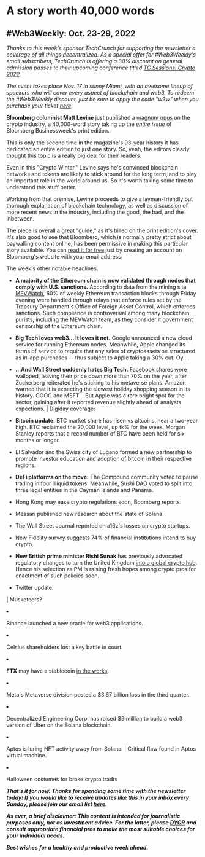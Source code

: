 # A story worth 40,000 words
## #Web3Weekly: Oct. 23-29, 2022

*Thanks to this week's sponsor TechCrunch for supporting the newsletter's coverage of all things decentralized. As a special offer for #Web3Weekly's email subscribers, TechCrunch is offering a 30% discount on  general admission passes to their upcoming conference titled [TC Sessions: Crypto 2022](https://techcrunch.com/events/tc-sessions-crypto-2022/?promo=w3w&display=true).*

*The event takes place Nov. 17 in sunny Miami, with an awesome lineup of speakers who will cover every aspect of blockchain and web3. To redeem the #Web3Weekly discount, just be sure to apply the code "w3w" when you purchase your ticket [here](https://techcrunch.com/events/tc-sessions-crypto-2022/?promo=w3w&display=true).*

**Bloomberg columnist Matt Levine** just published a [magnum opus](https://www.bloomberg.com/features/2022-the-crypto-story/?leadSource=uverify%20wall#web3) on the crypto industry, a 40,000-word story taking up the *entire issue* of Bloomberg Businessweek's print edition.

This is only the second time in the magazine's 93-year history it has dedicated an entire edition to just one story. So, yeah, the editors clearly thought this topic is a really big deal for their readers.

Even in this "Crypto Winter," Levine says he's convinced blockchain networks and tokens are likely to stick around for the long term, and to play an important role in the world around us. So it's worth taking some time to understand this stuff better.

Working from that premise, Levine proceeds to give a layman-friendly but thorough explanation of blockchain technology, as well as discussion of more recent news in the industry, including the good, the bad, and the inbetween.

The piece is overall a great "guide," as it's billed on the print edition's cover. It's also good to see that Bloomberg, which is normally pretty strict about paywalling content online, has been permissive in making this particular story available. You can [read it for free](https://www.bloomberg.com/features/2022-the-crypto-story/?leadSource=uverify%20wall#web3) just by creating an account on Bloomberg's website with your email address.

The week's other notable headlines:

- **A majority of the Ethereum chain is now validated through nodes that comply with U.S. sanctions.** According to data from the mining site [MEVWatch](https://www.mevwatch.info/), 60% of weekly Ethereum transaction blocks through Friday evening were handled through relays that enforce rules set by the Treasury Department's Office of Foreign Asset Control, which enforces sanctions. Such compliance is controversial among many blockchain purists, including the MEVWatch team, as they consider it government censorship of the Ethereum chain.

- **Big Tech loves web3... It loves it not.** Google announced a new cloud service for running Ethereum nodes. <!-- https://www.coindesk.com/tech/2022/10/27/google-introduces-cloud-based-blockchain-node-service-for-ethereum/ --> Meanwhile, Apple changed its  terms of service to require that any sales of cryptoassets be structured as in-app purchases -- thus subject to Apple taking a 30% cut. Oy... <!-- Need link -->

- **...And Wall Street suddenly hates Big Tech.** Facebook shares were walloped, leaving their price down more than 70% on the year, after Zuckerberg reiterated he's sticking to his metaverse plans. <!-- https://slate.com/technology/2022/10/facebook-meta-earnings-zuckerberg-metaverse.html --> Amazon warned that it is expecting the slowest holiday shopping season in its history. GOOG and MSFT... But Apple was a rare bright spot for the sector, gaining after it reported revenue slightly ahead of analysts expections. <!-- Need a better link but for now let's go with https://www.benzinga.com/trading-ideas/movers/22/10/29458786/whats-going-on-with-apple-shares --> | Digiday coverage: <!-- https://digiday.com/marketing/meta-google-earnings-suggest-rip-to-the-platform-momentum-narrative/ | BBC: https://www.bbc.com/news/business-63394516-->

- **Bitcoin update:** BTC market share has risen vs altcoins, near a two-year high. <!-- https://blog.kaiko.com/btc-market-share-hits-2-year-high-965238a64e9b --> BTC reclaimed the 20,000 level, up tk% for the week. <!-- Need link --> Morgan Stanley reports that a record number of BTC have been held for six months or longer. <!-- https://www.coindesk.com/policy/2022/10/28/el-salvador-lugano-sign-agreement-to-help-spread-bitcoin-adoption-and-education/
-->

- El Salvador and the Swiss city of Lugano formed a new partnership to promote investor education and adoption of bitcoin in their respective regions. <!-- https://www.coindesk.com/policy/2022/10/28/el-salvador-lugano-sign-agreement-to-help-spread-bitcoin-adoption-and-education/ -->

- **DeFi platforms on the move:** The Compound community voted to pause trading in four illiquid tokens. <!-- https://unchainedpodcast.com/compound-votes-to-pause-activity-for-illiquid-crypto-assets/ --> Meanwhile, Sushi DAO voted to split into three legal entities in the Cayman Islands and Panama. <!-- https://unchainedpodcast.com/sushi-dao-votes-to-split-into-3-legal-entities-in-cayman-islands-and-panama/ -->

- Hong Kong may ease crypto regulations soon, Boomberg reports. <!-- https://www.bloomberg.com/news/articles/2022-10-27/hong-kong-plans-to-legalize-retail-crypto-trading-to-become-hub -->

- Messari published new research about the state of Solana. <!-- https://messari.io/report/state-of-solana-q3-2022 -->

- The Wall Street Journal reported on a16z's losses on crypto startups. <!-- https://www.wsj.com/articles/andreessen-horowitz-went-all-in-on-crypto-at-the-worst-possible-time-11666769270?mod=djemalertNEWS -->

- New Fidelity survey suggests 74% of financial institutions intend to buy crypto. <!-- https://blockworks.co/74-of-institutions-plan-to-buy-crypto-fidelity-survey/ -->

- **New British prime minister Rishi Sunak** has previously advocated regulatory changes to turn the United Kingdom [into a global crypto hub](https://news.yahoo.com/rishi-sunak-crypto-hub-bitcoin-123727766.html). Hence his selection as PM is raising fresh hopes among crypto pros for enactment of such policies soon.

- Twitter update. <!-- Crypto investors hoping Musk will integrate tokenization into the social network in some way. https://blockworks.co/crypto-faithfuls-await-elon-musks-blockchain-plans-for-twitter/ |  DOGE price is way up..;. https://www.coindesk.com/markets/2022/10/24/dogechain-token-price-triples-in-seven-days/ -->

<!--
- Elon Musk visited Twitter headquarters. <!-- https://decrypt.co/112992/elon-musk-explains-why-twitter-dogecoin --> | Musketeers? <!-- https://www.nytimes.com/2022/10/27/opinion/elon-musk-twitter-purchase-robber-baron.html

https://www.coindesk.com/business/2022/10/28/elon-musk-finally-closes-deal-to-purchase-twitter-cnbc-reports/

-- >

- Early TikTok users in the U.S. began receiving checks up to $167 as part of a court settlement regarding privacy violations. Other apps could be next. <!-- https://www.cnbc.com/2022/10/28/tiktok-users-paid-over-privacy-violations-google-snap-could-be-next.html -->

- Binance launched a new oracle for web3 applications. <!-- https://www.bnbchain.org/en/blog/binance-launches-oracle-network-to-power-web3-and-bnb-chain-ecosystem/ -->

- Celsius shareholders lost a key battle in court. <!-- Need link -->

- **FTX** may have a stablecoin [in the works](https://decrypt.co/112975/ftx-chief-teases-native-stablecoin-launch-not-too-distant-future).

- Meta's Metaverse division posted a $3.67 billion loss in the third quarter. <!-- https://decrypt.co/112952/metas-metaverse-division-reports-3-67-billion-quarterly-loss -->

- Decentralized Engineering Corp. has raised $9 million to build a web3 version of Uber on the Solana blockchain. <!-- https://decrypt.co/112957/teleport-creators-raise-9m-build-decentralized-uber-rival-solana -->

- Aptos is luring NFT activity away from Solana. <!-- https://decrypt.co/112934/aptos-solana-nft-traders-creators --> | Critical flaw found in Aptos virtual machine. <!-- https://thehackernews.com/2022/10/critical-flaw-reported-in-move-virtual.html -->

- Halloween costumes for broke crypto tradrs <!-- https://www.coindesk.com/layer2/2022/10/27/halloween-costumes-for-broke-crypto-traders/ -->

_**That’s it for now. Thanks for spending some time with the newsletter today! If you would like to receive updates like this in your inbox every Sunday, please join our email list [here](https://w3w.news).**_ <!-- Be sure to delete that last line for copy going out to existing email subscribers, of course. -->

_**As ever, a brief disclaimer: This content is intended for journalistic purposes only, not as investment advice. For the latter, please [DYOR](https://www.google.com/search?q=DYOR&sxsrf=ALiCzsbQdCxZ0zVRVuYN5L2c-89lO7I5cw%3A1663013827193&source=hp&ei=w5MfY5f5BrylptQPrba9uAo&iflsig=AJiK0e8AAAAAYx-h08-1Cfk2JUZBncAoNuCZfyyt_eDY&ved=0ahUKEwjX5q-jiZD6AhW8kokEHS1bD6cQ4dUDCAk&uact=5&oq=DYOR&gs_lcp=Cgdnd3Mtd2l6EAMyCAgAEIAEELEDMgsIABCABBCxAxCLAzIICAAQgAQQiwMyCAgAEIAEEIsDMggIABCABBCLAzIICAAQgAQQiwMyCggAEIAEEAoQiwMyBQgAEIAEMgUIABCABDIFCAAQgAQ6BAgjECc6CAguELEDEIMBOhEILhCABBCxAxCDARDHARDRAzoLCAAQgAQQsQMQgwE6CAgAELEDEIMBOgsILhCABBCxAxCDAToECAAQA1AAWLEEYJkGaABwAHgBgAHaAYgB2wOSAQUyLjEuMZgBAKABAbgBAQ&sclient=gws-wiz) and consult appropriate financial pros to make the most suitable choices for your individual needs.**_

_**Best wishes for a healthy and productive week ahead.**_  
